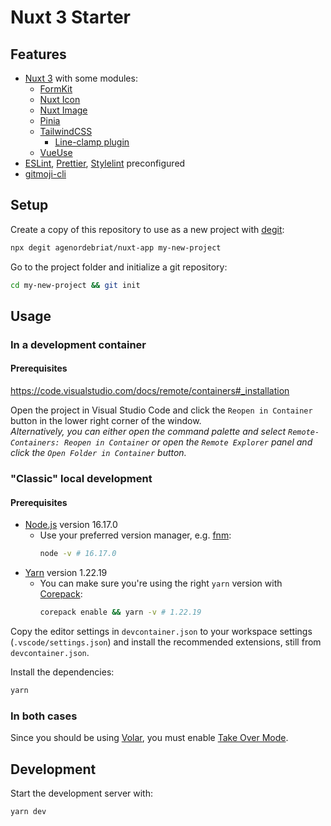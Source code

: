 # Nuxt 3 Starter

## Features

- [Nuxt 3](https://v3.nuxtjs.org) with some modules:
  - [FormKit](https://formkit.com)
  - [Nuxt Icon](https://github.com/nuxt-modules/icon)
  - [Nuxt Image](https://v1.image.nuxtjs.org/)
  - [Pinia](https://pinia.vuejs.org/)
  - [TailwindCSS](https://tailwindcss.nuxtjs.org/)
    - [Line-clamp plugin](https://github.com/tailwindlabs/tailwindcss-line-clamp)
  - [VueUse](https://vueuse.org/)
- [ESLint](https://eslint.org/), [Prettier](https://prettier.io/), [Stylelint](https://stylelint.io/) preconfigured
- [gitmoji-cli](https://github.com/carloscuesta/gitmoji-cli)

## Setup

Create a copy of this repository to use as a new project with [degit](https://github.com/Rich-Harris/degit):

```bash
npx degit agenordebriat/nuxt-app my-new-project
```

Go to the project folder and initialize a git repository:

```bash
cd my-new-project && git init
```

## Usage

### In a development container

#### Prerequisites

https://code.visualstudio.com/docs/remote/containers#_installation

Open the project in Visual Studio Code and click the `Reopen in Container` button in the lower right corner of the window.  
_Alternatively, you can either open the command palette and select `Remote-Containers: Reopen in Container` or open the `Remote Explorer` panel and click the `Open Folder in Container` button._

### "Classic" local development

#### Prerequisites

- [Node.js](https://nodejs.org/) version 16.17.0
  - Use your preferred version manager, e.g. [fnm](https://github.com/Schniz/fnm):
    ```bash
    node -v # 16.17.0
    ```
- [Yarn](https://yarnpkg.com/) version 1.22.19
  - You can make sure you're using the right `yarn` version with [Corepack](https://nodejs.org/api/corepack.html):
    ```bash
    corepack enable && yarn -v # 1.22.19
    ```

Copy the editor settings in `devcontainer.json` to your workspace settings (`.vscode/settings.json`) and install the recommended extensions, still from `devcontainer.json`.

Install the dependencies:

```bash
yarn
```

### In both cases

Since you should be using [Volar](https://marketplace.visualstudio.com/items?itemName=Vue.volar), you must enable [Take Over Mode](https://github.com/johnsoncodehk/volar/discussions/471).

## Development

Start the development server with:

```bash
yarn dev
```
